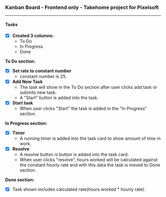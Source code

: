 ### Kanban Board - Frontend only - Takehome project for Pixelsoft

___

#### Tasks
* [x] __Created 3 columns:__
  * To Do
  * In Progress
  * Done  

    
__To Do section:__
 
  * [x] __Set rate to constant number__
    * constant number is 25.
  * [x] __Add New Task__  
    * The task will show in the To Do section after user clicks add task or submits new task.
    * A "Start" button is added into the task.
  * [x] __Start task__
    * When user clicks "Start" the task is added in the "In Progress" section.

   
__In Progress section:__

* [x] __Timer__
  *  A running timer is added into the task card to show amount of time in work.
* [x] __Resolve__
  * A resolve button is button is added into the task card.
  * When user clicks "resolve", hours worked will be calculated against the constant hourly rate and with this data the task is moved to Done section.

__Done section:__

* [x] Task shown includes calculated rate(hours worked * hourly rate).


